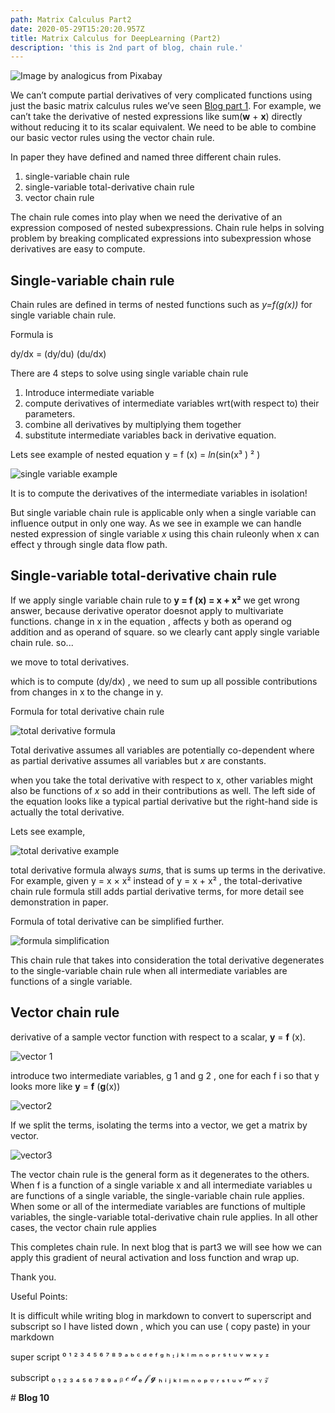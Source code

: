 ```yaml
---
path: Matrix Calculus Part2
date: 2020-05-29T15:20:20.957Z
title: Matrix Calculus for DeepLearning (Part2)
description: 'this is 2nd part of blog, chain rule.'
---
```

![Image by analogicus from Pixabay](/assets/blog10img0.jpg)

We can’t compute partial derivatives of very complicated functions using just the basic matrix calculus rules we’ve seen [Blog part 1](https://kirankamath.netlify.app/blog/matrix-calculus-for-deeplearning-part1/). For example, we can’t take the derivative of nested expressions like sum(**w** + **x**) directly without reducing it to its scalar equivalent. We need to be able to combine our basic vector rules using the vector chain rule. 

In paper they have defined and named three different chain rules.

1. single-variable chain rule
2. single-variable total-derivative chain rule
3. vector chain rule

The chain rule comes into play when we need the derivative of an expression composed of nested subexpressions. Chain rule helps in solving problem by breaking complicated expressions into subexpression whose derivatives are easy to compute. 

## Single-variable chain rule

Chain rules are defined in terms of nested functions such as _y=f(g(x))_ for single variable chain rule.

Formula is 

dy/dx = (dy/du) (du/dx)

There are 4 steps to solve using single variable chain rule

1. Introduce intermediate variable
2. compute derivatives of intermediate variables wrt(with respect to) their parameters.
3. combine all derivatives by multiplying them together
4. substitute intermediate variables back in derivative equation.

Lets see example of nested equation y = f (x) = _ln_(sin(x³ ) ² )

![single variable example](/assets/blog10img1.png)

It is to compute the derivatives of the intermediate variables in isolation!

But single variable chain rule is applicable only when a single variable can influence output in only one way. As we see in example we can handle nested expression of single variable _x_ using this chain ruleonly when x can effect y through single data flow path.

## Single-variable total-derivative chain rule

If we apply single variable chain rule to **y = f (x) = x + x²**  we get wrong answer, because derivative operator doesnot apply to multivariate functions. change in x in the equation , affects y both as operand og addition and as operand of square. so we clearly cant apply single variable chain rule. so...

we move to total derivatives.

which is to compute (dy/dx) , we need to sum up all possible contributions from changes in x to the change in y. 

Formula for total derivative chain rule

![total derivative formula](/assets/blog10img2.png)

Total derivative assumes all variables are potentially co-dependent where as partial derivative assumes all variables but _x_ are constants.

when you take the total derivative with respect to x, other variables might also be functions of _x_ so add in their contributions as well. The left side of the equation looks like a typical partial derivative but the right-hand side is actually the total derivative.

Lets see example,

![total derivative example](/assets/blog10img3.png)

total derivative formula always _sums_, that is sums up terms in the derivative. For example, given y = x × x² instead of y = x + x² , the total-derivative chain rule formula still adds partial derivative terms, for more detail see demonstration in paper.

Formula of total derivative can be simplified further.

![formula simplification](/assets/blog10img4.png)

This chain rule that takes into consideration the total derivative degenerates to the single-variable chain rule when all intermediate variables are functions of a single variable.

## Vector chain rule

derivative of a sample vector function with respect to a scalar, **y** = **f** (x).

![vector 1](/assets/blog10img5.jpg)

introduce two intermediate variables, g 1 and g 2 , one for each f i so that y looks more like **y** = **f** (**g**(x))

![vector2](/assets/blog10img6.jpg)

If we split the terms, isolating the terms into a vector, we get a matrix by vector.

![vector3](/assets/blog10img7.jpg)

The vector chain rule is the general form as it degenerates to the others. When f is a function of a single variable x and all intermediate variables u are functions of a single variable, the single-variable chain rule applies. When some or all of the intermediate variables are functions of multiple variables, the single-variable total-derivative chain rule applies. In all other cases, the vector chain rule applies



This completes chain rule. In next blog that is part3 we will see how we can apply this gradient of neural activation and loss function and wrap up.

Thank you.

Useful Points:

It is difficult while writing blog in markdown to convert to superscript and subscript so I have listed down , which you can use ( copy paste) in your markdown

super script  ⁰ ¹ ² ³ ⁴ ⁵ ⁶ ⁷ ⁸ ⁹    ᵃ ᵇ ᶜ ᵈ ᵉ ᶠ ᵍ ʰ ᶦ ʲ ᵏ ˡ ᵐ ⁿ ᵒ ᵖ ʳ ˢ ᵗ ᵘ ᵛ ʷ ˣ ʸ ᶻ

subscript       ₀ ₁ ₂ ₃ ₄ ₅ ₆ ₇ ₈ ₉  ₐ ᵦ 𝒸 𝒹 ₑ 𝒻 𝓰 ₕ ᵢ ⱼ ₖ ₗ ₘ ₙ ₒ ₚ ᵩ ᵣ ₛ ₜ ᵤ ᵥ 𝓌 ₓ ᵧ 𝓏

\# **Blog 10**
